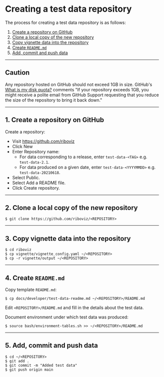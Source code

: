 # Creating a test data repository

The process for creating a test data repository is as follows:

1. [Create a repository on GitHub](#1-create-a-repository-on-github)
2. [Clone a local copy of the new repository](#2-clone-a-local-copy-of-the-new-repository)
3. [Copy vignette data into the repository](#3-copy-vignette-data-into-the-repository)
4. [Create `README.md`](#4-create-readme.md)
5. [Add, commit and push data](#5-add-commit-and-push-data)


---

## Caution

Any repository hosted on GitHub should not exceed 1GB in size. GitHub's [What is my disk quota?](https://help.github.com/en/github/managing-large-files/what-is-my-disk-quota) comments "If your repository exceeds 1GB, you might receive a polite email from GitHub Support requesting that you reduce the size of the repository to bring it back down."

---

## 1. Create a repository on GitHub

Create a repository:

* Visit https://github.com/riboviz
* Click New
* Enter Repository name:
  - For data corresponding to a release, enter `test-data-<TAG>` e.g. `test-data-2.1`.
  - For data produced on a given date, enter `test-data-<YYYYMMDD>` e.g. `test-data-20210618`.
* Select Public.
* Select Add a README file.
* Click Create repository.

---

## 2. Clone a local copy of the new repository

```console
$ git clone https://github.com/riboviz/<REPOSITORY>
```

---

## 3. Copy vignette data into the repository

```console
$ cd riboviz
$ cp vignette/vignette_config.yaml ~/<REPOSITORY>
$ cp -r vignette/output ~/<REPOSITORY>
```

---

## 4. Create `README.md`

Copy template `README.md`:

```console
$ cp docs/developer/test-data-readme.md ~/<REPOSITORY>/README.md
```

Edit `<REPOSITORY>/README.md` and fill in the details about the test data.

Document environment under which test data was produced:

```console
$ source bash/environment-tables.sh >> ~/<REPOSITORY>/README.md
```

---

## 5. Add, commit and push data

```console
$ cd ~/<REPOSITORY>
$ git add .
$ git commit -m "Added test data"
$ git push origin main
```

